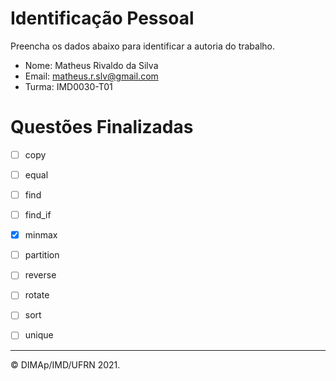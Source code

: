 # Identificação Pessoal

Preencha os dados abaixo para identificar a autoria do trabalho.

- Nome: Matheus Rivaldo da Silva
- Email: matheus.r.slv@gmail.com
- Turma: IMD0030-T01

# Questões Finalizadas

- [ ] copy
- [ ] equal
- [ ] find
- [ ] find_if
- [x] minmax
- [ ] partition
- [ ] reverse
- [ ] rotate
- [ ] sort
- [ ] unique


--------
&copy; DIMAp/IMD/UFRN 2021.
